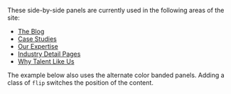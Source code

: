 These side-by-side panels are currently used in the following areas of the site:

* [The Blog](https://aquent.com/blog/)
* [Case Studies](https://aquent.com/our-expertise/case-studies/)
* [Our Expertise](https://aquent.com/our-expertise/)
* [Industry Detail Pages](https://aquent.com/our-expertise/industries/aerospace)
* [Why Talent Like Us](https://aquent.com/our-expertise/why-talent-like-us/)

The example below also uses the alternate color banded panels. Adding a class of `flip` switches the position of the content. 
